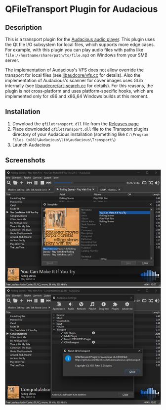 # QFileTransport Plugin for Audacious

## Description

This is a transport plugin for the [Audacious audio player](https://audacious-media-player.org/). This plugin uses the Qt file I/O subsystem for local files, which supports more edge cases. For example, with this plugin you can play audio files with paths like `file://hostname/share/path/to/file.mp3` on Windows from your SMB server.

The implementation of Audacious's VFS does not allow override the transport for local files (see [libaudcore/vfs.cc](https://github.com/audacious-media-player/audacious/blob/audacious-4.4-beta1/src/libaudcore/vfs.cc#L45-L46) for details). Also the implementation of Audacious's scanner for cover images uses GLib internally (see [libaudcore/art-search.cc](https://github.com/audacious-media-player/audacious/blob/audacious-4.4-beta1/src/libaudcore/art-search.cc#L61-L131) for details). For this reasons, the plugin is not cross-platform and uses platform-specific hooks, which are implemented only for x86 and x86_64 Windows builds at this moment.

## Installation

1. Download the `qfiletransport.dll` file from the [Releases page](https://github.com/AlienCowEatCake/audacious-qfiletransport/releases/)
2. Place downloaded `qfiletransport.dll` file to the Transport plugins directory of your Audacious installation (something like `C:\Program Files (x86)\Audacious\lib\audacious\Transport\`)
3. Launch Audacious

## Screenshots
![1](img/1.png)
![2](img/2.png)
